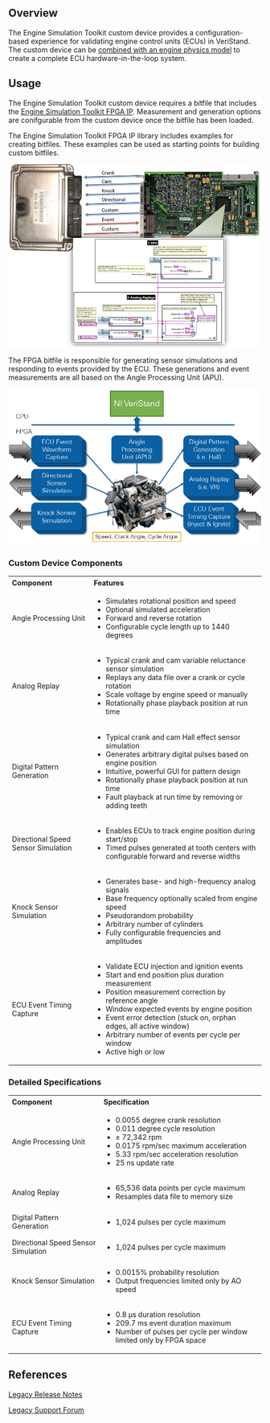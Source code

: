 ## Overview

The Engine Simulation Toolkit custom device provides a configuration-based experience for validating engine control units (ECUs) in VeriStand. The custom device can be [combined with an engine physics model](https://www.ni.com/en-us/support/documentation/supplemental/11/using-simulation-models-with-ni-veristand.html) to create a complete ECU hardware-in-the-loop system.

## Usage

The Engine Simulation Toolkit custom device requires a bitfile that includes the [Engine Simulation Toolkit FPGA IP](https://github.com/ni/niveristand-engine-simulation-toolkit-fpga-ip). Measurement and generation options are conifgurable from the custom device once the bitfile has been loaded.

The Engine Simulation Toolkit FPGA IP library includes examples for creating bitfiles. These examples can be used as starting points for building custom bitfiles.

![FPGA System Diagram](Support/FPGA%20Diagram.jpg)

The FPGA bitfile is responsible for generating sensor simulations and responding to events provided by the ECU. These generations and event measurements are all based on the Angle Processing Unit (APU).

![APU Diagram](Support/APU%20Diagram.png)

### Custom Device Components

<table>
    <tbody>
        <tr>
            <th align="Left">Component</th>
            <th align="Left">Features</th>
        </tr>
        <tr>
            <td>Angle Processing Unit</td>
            <td>
                <ul>
                    <li>Simulates rotational position and speed</li>
                    <li>Optional simulated acceleration</li>
                    <li>Forward and reverse rotation</li>
                    <li>Configurable cycle length up to 1440 degrees</li>
                </ul>
            </td>
        </tr>
        <tr>
            <td>Analog Replay</td>
            <td>
                <ul>
                    <li>Typical crank and cam variable reluctance sensor simulation</li>
                    <li>Replays any data file over a crank or cycle rotation</li>
                    <li>Scale voltage by engine speed or manually</li>
                    <li>Rotationally phase playback position at run time</li>
                </ul>
            </td>
        </tr>
        <tr>
            <td>Digital Pattern Generation</td>
            <td>
                <ul>
                    <li>Typical crank and cam Hall effect sensor simulation</li>
                    <li>Generates arbitrary digital pulses based on engine position</li>
                    <li>Intuitive, powerful GUI for pattern design</li>
                    <li>Rotationally phase playback position at run time</li>
                    <li>Fault playback at run time by removing or adding teeth</li>
                </ul>
            </td>
        </tr>
        <tr>
            <td>Directional Speed Sensor Simulation</td>
            <td>
                <ul>
                    <li>Enables ECUs to track engine position during start/stop</li>
                    <li>Timed pulses generated at tooth centers with configurable forward and reverse widths</li>
                </ul>
            </td>
        </tr>
        <tr>
            <td>Knock Sensor Simulation</td>
            <td>
                <ul>
                    <li>Generates base- and high-frequency analog signals</li>
                    <li>Base frequency optionally scaled from engine speed</li>
                    <li>Pseudorandom probability</li>
                    <li>Arbitrary number of cylinders</li>
                    <li>Fully configurable frequencies and amplitudes</li>
                </ul>
            </td>
        </tr>
        <tr>
            <td>ECU Event Timing Capture</td>
            <td>
                <ul>
                    <li>Validate ECU injection and ignition events</li>
                    <li>Start and end position plus duration measurement</li>
                    <li>Position measurement correction by reference angle</li>
                    <li>Window expected events by engine position</li>
                    <li>Event error detection (stuck on, orphan edges, all active window)</li>
                    <li>Arbitrary number of events per cycle per window</li>
                    <li>Active high or low</li>
                </ul>
            </td>
        </tr>
    </tbody>
</table>

### Detailed Specifications

<table>
    <tbody>
        <tr>
            <th align="Left">Component</th>
            <th align="Left">Specification</th>
        </tr>
        <tr>
            <td>Angle Processing Unit</td>
            <td>
                <ul>
                    <li>0.0055 degree crank resolution</li>
                    <li>0.011 degree cycle resolution</li>
                    <li>± 72,342 rpm</li>
                    <li>0.0175 rpm/sec maximum acceleration</li>
                    <li>5.33 rpm/sec acceleration resolution</li>
                    <li>25 ns update rate</li>
                </ul>
            </td>
        </tr>
        <tr>
            <td>Analog Replay</td>
            <td>
                <ul>
                    <li>65,536 data points per cycle maximum</li>
                    <li>Resamples data file to memory size</li>
                </ul>
            </td>
        </tr>
        <tr>
            <td>Digital Pattern Generation</td>
            <td>
                <ul>
                    <li>1,024 pulses per cycle maximum</li>
                </ul>
            </td>
        </tr>
        <tr>
            <td>Directional Speed Sensor Simulation</td>
            <td>
                <ul>
                    <li>1,024 pulses per cycle maximum</li>
                </ul>
            </td>
        </tr>
        <tr>
            <td>Knock Sensor Simulation</td>
            <td>
                <ul>
                    <li>0.0015% probability resolution</li>
                    <li>Output frequencies limited only by AO speed</li>
                </ul>
            </td>
        </tr>
        <tr>
            <td>ECU Event Timing Capture</td>
            <td>
                <ul>
                    <li>0.8 µs duration resolution</li>
                    <li>209.7 ms event duration maximum</li>
                    <li>Number of pulses per cycle per window limited only by FPGA space</li>
                </ul>
            </td>
        </tr>
    </tbody>
</table>

## References

[Legacy Release Notes](https://forums.ni.com/t5/NI-VeriStand-Add-Ons-Documents/NI-Engine-Simulation-Toolkit-for-NI-VeriStand/ta-p/3520878)

[Legacy Support Forum](https://forums.ni.com/t5/NI-VeriStand-Add-Ons-Discussions/Engine-Simulation-Toolkit-Feedback/td-p/3373614?profile.language=en)
